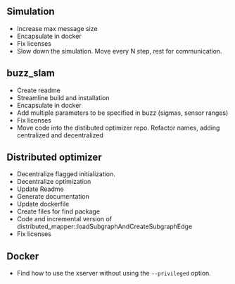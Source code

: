## Simulation
- Increase max message size
- Encapsulate in docker
- Fix licenses
- Slow down the simulation. Move every N step, rest for communication.

## buzz_slam
- Create readme
- Streamline build and installation
- Encapsulate in docker
- Add multiple parameters to be specified in buzz (sigmas, sensor ranges)
- Fix licenses
- Move code into the distibuted optimizer repo. Refactor names, adding centralized and decentralized

## Distributed optimizer
- Decentralize flagged initialization.
- Decentralize optimization
- Update Readme
- Generate documentation
- Update dockerfile
- Create files for find package
- Code and incremental version of distributed_mapper::loadSubgraphAndCreateSubgraphEdge
- Fix licenses

## Docker
- Find how to use the xserver without using the `--privileged` option. 